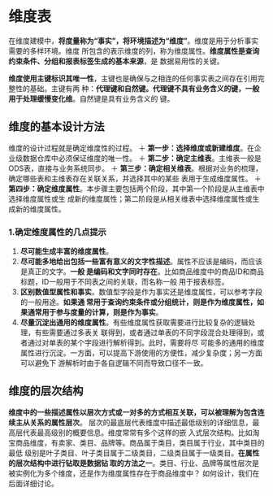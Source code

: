 维度表
================================================================================
在维度建模中，**将度量称为“事实”，将环境描述为“维度”**。维度是用于分析事实需要的多样环境。维度
所包含的表示维度的列，称为维度属性。**维度属性是查询约束条件、分组和报表标签生成的基本来源**，是
数据易用性的关键。

**维度使用主键标识其唯一性**，主键也是确保与之相连的任何事实表之间存在引用完整性的基础。主键有两
种：**代理键和自然键。代理键不具有业务含义的键，一般用于处理缓慢变化维**。自然键是具有业务含义的
键。

## 维度的基本设计方法
维度的设计过程就是确定维度性的过程。
＋ **第一步：选择维度或新建维度**。在企业级数据仓库中必须保证维度的唯一性。
＋ **第二步：确定主维表**。主维表一般是ODS表，直接与业务系统同步。
＋ **第三步：确定相关维表**。根据对业务的梳理，确定哪些表和主维表存在关联关系，并选择其中的某些
表用于生成维度属性。
＋ **第四步：确定维度属性**。本步骤主要包括两个阶段，其中第一个阶段是从主维表中选择维度属性或生
成新的维度属性；第二阶段是从相关维表中选择维度属性或生成新的维度属性。

### 1.确定维度属性的几点提示
1. **尽可能生成丰富的维度属性**。
2. **尽可能多地给出包括一些富有意义的文字性描述**。属性不应该是编码，而应该是真正的文字。**一般
是编码和文字同时存在**。比如商品维度中的商品ID和商品标题，ID一般用于不同表之间的关联，而名称一般
用于报表标签。
3. **区别数值型属性和事实**。数值型字段是作为事实还是维度属性，可以参考字段的一般用途。**如果通
常用于查询约束条件或分组统计，则是作为维度属性，如果通常用于参与度量的计算，则是作为事实**。
4. **尽量沉淀出通用的维度属性**。有些维度属性获取需要进行比较复杂的逻辑处理，有些需要通过多表关
联得到，或者通过单表的不同字段混合处理得到，或者通过对单表的某个字段进行解析得到。此时，需要将尽
可能多的通用的维度属性进行沉淀。一方面，可以提高下游使用的方便性，减少复杂度；另一方面可以避免下
游解析时由于各自逻辑不同而导致口径不一致。

## 维度的层次结构
**维度中的一些描述属性以层次方式或一对多的方式相互关联，可以被理解为包含连续主从关系的属性层次**。
层次的最底层代表维度中描述最低级别的详细信息，最高层代表最高级别的概要信息。维度常常有多个这样的嵌
入式层次结构。比如淘宝商品维度，有卖家、类目、品牌等。商品属于类目，类目属于行业，其中类目的最低
级别是叶子类目、叶子类目属于二级类目，二级类目属于一级类目。**在属性的层次结构中进行钻取是数据钻
取的方法之一**。类目、行业、品牌等属性层次是被实例化为多个维度，还是作为维度属性存在于商品维度中？
如何设计，我们在后面详细讨论。 









